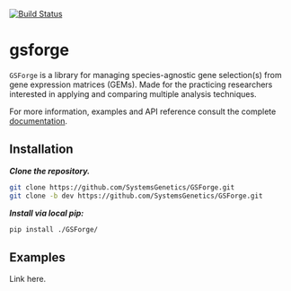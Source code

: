 [![Build Status](https://travis-ci.com/SystemsGenetics/GSForge.svg?branch=master)](https://travis-ci.com/SystemsGenetics/GSForge)

# gsforge

`GSForge` is a library for managing species-agnostic gene selection(s) from gene expression matrices (GEMs).
Made for the practicing researchers interested in applying and comparing multiple analysis techniques.

For more information, examples and API reference consult the complete [documentation](https://systemsgenetics.github.io/GSForge/).

## Installation

***Clone the repository.***

```bash
git clone https://github.com/SystemsGenetics/GSForge.git
git clone -b dev https://github.com/SystemsGenetics/GSForge.git
```

***Install via local pip:***

```bash
pip install ./GSForge/
```

## Examples

Link here.